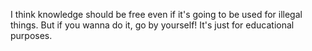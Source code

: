 I think knowledge should be free even if it's going to be used for illegal things. But if you wanna do it, go by yourself! It's just for educational purposes. 